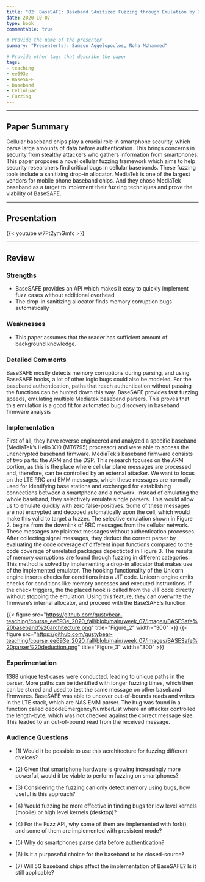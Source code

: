 ```yaml
---
title: "02: BaseSAFE: Baseband SAnitized Fuzzing through Emulation by Dominik Maier, Lukas Seidel, Shinjo Park"
date: 2020-10-07
type: book
commentable: true

# Provide the name of the presenter
summary: "Presenter(s): Samson Aggelopoulos, Noha Mohammed"

# Provide other tags that describe the paper
tags:
- teaching
- ee693e
- BaseSAFE
- Baseband
- Celluluar
- Fuzzing
---
```


***
## Paper Summary
Cellular baseband chips play a crucial role in  smartphone security, which parse large amounts of data before authentication. This brings concerns in security from stealthy attackers who gathers information from smartphones. This paper proposes a novel cellular fuzzing framework which aims to help security researchers find
critical bugs in cellular basebands. These fuzzing tools include a sanitizing drop-in allocator. MediaTek is one of the largest vendors for mobile phone baseband chips. And they chose MediaTek baseband as a target to implement their fuzzing techniques and prove the viability of BaseSAFE. 
***

## Presentation
{{< youtube w7Ft2ymGmfc >}}

***

## Review
### Strengths
- BaseSAFE provides an API which makes it easy to quickly implement fuzz cases without additional overhead
- The drop-in sanitizing allocator finds memory corruption bugs automatically 

### Weaknesses
- This paper assumes that the reader has sufficient amount of background knowledge.   

### Detalied Comments
BaseSAFE mostly detects memory corruptions during parsing, and using BaseSAFE hooks, a lot of other logic bugs could also be modeled. For the baseband authentication, paths that reach authentication without passing the functions can be hunted down this way. BaseSAFE provides fast fuzzing speeds, emulating multiple Mediatek baseband parsers. This proves that this emulation is a good fit for automated bug discovery in baseband firmware analysis


### Implementation

First of all, they have reverse engineered and analyzed a specific baseband (MediaTek’s Helio X10 (MT6795) processor) and were able to access the unencrypted baseband firmware. MediaTek’s baseband firmware consists of two parts: the ARM and the DSP. This research focuses on the ARM portion, as this is the place where cellular plane messages are processed and, therefore, can be controlled by an external attacker. We want to focus on the LTE RRC and EMM messages, which these messages are normally used for identifying base stations and exchanged for establishing connections between a smartphone and a network. Instead of emulating the whole baseband, they selectively emulate single parsers. This would allow us to emulate quickly with zero false-positives. Some of these messages are not encrypted and decoded automatically upon the cell, which would make this valid to target a fuzzer. The selective emulation shown in Figure 2. begins from the downlink of RRC messages from the cellular network. These messages are plaintext messages without authentication processes. After collecting signal messages, they deduct the correct parser by evaluating the code coverage of different input functions compared to the code coverage of unrelated packages depecticted in Figure 3. The results of memory corruptions are found through fuzzing in different categories. This method is solved by implementing a drop-in allocator that makes use of the implemented emulator. The hooking functionality of the Unicorn engine inserts checks for conditions into a JIT code. Unicorn engine emits checks for conditions like memory accesses and executed instructions. If the check triggers, the the placed hook is called from the JIT code directly without stopping the emulation. Using this feature, they can overwrite the firmware’s internal allocator, and proceed with the BaseSAFE’s function

{{< figure src="https://github.com/gustybear-teaching/course_ee693e_2020_fall/blob/main/week_07/images/BASESafe%20baseband%20architecture.png" title="Figure_2" width="300" >}}
{{< figure src="https://github.com/gustybear-teaching/course_ee693e_2020_fall/blob/main/week_07/images/BASESafe%20parser%20deduction.png" title="Figure_3" width="300" >}}

### Experimentation
1388 unique test cases were conducted, leading to unique paths in the parser. More paths can be identified with longer fuzzing times, which then can be stored and used to test the same message on other baseband firmwares. BaseSAFE was able to uncover out-of-bounds reads and writes in the LTE stack, which are NAS EMM parser. The bug was found in a function called decodeEmergencyNumberList where an attacker controlled the length-byte, which was not checked against the correct message size. This leaded to an out-of-bound read from the received message.

### Audience Questions

- (1) Would it be possible to use this acrchitecture for fuzzing different dveices?

- (2) Given that smartphone hardware is growing increasingly more powerful, would it be viable to perform fuzzing on smartphones?

- (3) Considering the fuzzing can only detect memory using bugs, how useful is this approach?

- (4) Would fuzzing be more effective in finding bugs for low level kernels (mobile) or high level kernels (desktop)?

- (4) For the Fuzz API, why some of them are implemented with fork(), and some of them are implemented with presistent mode?

- (5) Why do smartphones parse data before authentication?

- (6) Is it a purposeful choice for the baseband to be closed-source?

- (7) Will 5G baseband chips affect the implementation of BaseSAFE? Is it still applicable?
